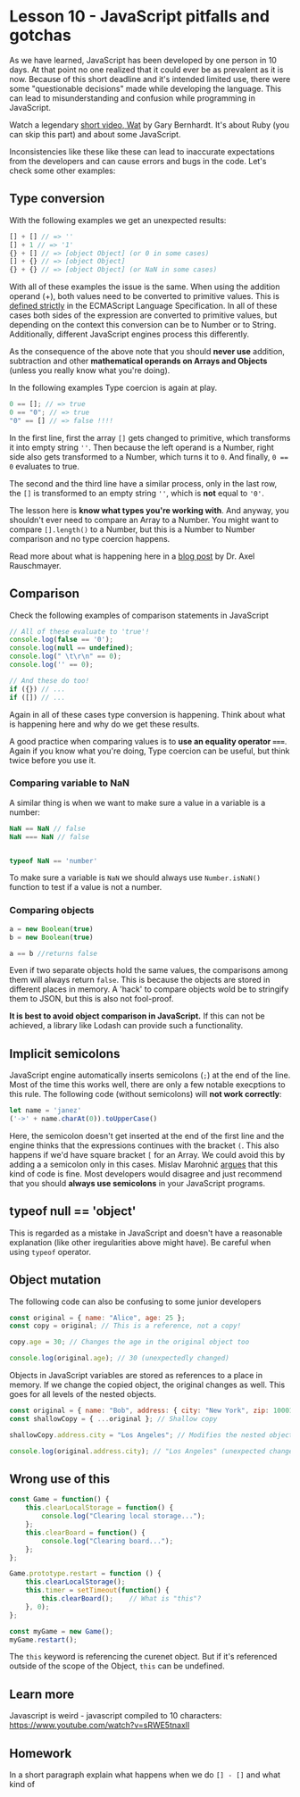 # Lesson 10 - JavaScript pitfalls and gotchas

As we have learned, JavaScript has been developed by one person in 10 days. At that point no one realized that it could ever be as prevalent as it is now. Because of this short deadline and it's intended limited use, there were some "questionable decisions" made while developing the language. This can lead to misunderstanding and confusion while programming in JavaScript.

Watch a legendary [short video, Wat](https://www.destroyallsoftware.com/talks/wat) by Gary Bernhardt. It's about Ruby (you can skip this part) and about some JavaScript.

Inconsistencies like these like these can lead to inaccurate expectations from the developers and can cause errors and bugs in the code. Let's check some other examples:

## Type conversion

With the following examples we get an unexpected results:

```javascript
[] + [] // => ''
[] + 1 // => '1'
{} + [] // => [object Object] (or 0 in some cases)
[] + {} // => [object Object]
{} + {} // => [object Object] (or NaN in some cases)

```

With all of these examples the issue is the same. When using the addition operand (+), both values need to be converted to primitive values. This is [defined strictly](https://262.ecma-international.org/5.1/#sec-11.6.1) in the ECMAScript Language Specification. In all of these cases both sides of the expression are converted to primitive values, but depending on the context this conversion can be to Number or to String. Additionally, different JavaScript engines process this differently.

As the consequence of the above note that you should **never use** addition, subtraction and other **mathematical operands on Arrays and Objects** (unless you really know what you're doing).

In the following examples Type coercion is again at play.

```javascript
0 == []; // => true
0 == "0"; // => true
"0" == [] // => false !!!!	
```

In the first line, first the array `[]` gets changed to primitive, which transforms it into empty string `''`. Then because the left operand is a Number, right side also gets transformed to a Number, which turns it to `0`. And finally, `0 == 0` evaluates to true.

The second and the third line have a similar process, only in the last row, the `[]` is transformed to an empty string `''`, which is **not** equal to `'0'`.

The lesson here is **know what types you're working with**. And anyway, you shouldn't ever need to compare an Array to a Number. You might want to compare `[].length()` to a Number, but this is a Number to Number comparison and no type coercion happens.



Read more about what is happening here in a [blog post](https://2ality.com/2012/01/object-plus-object.html) by Dr. Axel Rauschmayer.

## Comparison

Check the following examples of comparison statements in JavaScript

```javascript
// All of these evaluate to 'true'!
console.log(false == '0');
console.log(null == undefined);
console.log(" \t\r\n" == 0);
console.log('' == 0);

// And these do too!
if ({}) // ...
if ([]) // ...
```

Again in all of these cases type conversion is happening. Think about what is happening here and why do we get these results.

A good practice when comparing values is to **use an equality operator `===`**. Again if you know what you're doing, Type coercion can be useful, but think twice before you use it.

### Comparing variable to NaN

A similar thing is when we want to make sure a value in a variable is a number:

```javascript
NaN == NaN // false
NaN === NaN // false


typeof NaN == 'number'
```

To make sure a variable is `NaN` we should always use `Number.isNaN()` function to test if a value is not a number.

### Comparing objects

```javascript
a = new Boolean(true)
b = new Boolean(true)

a == b //returns false
```

Even if two separate objects hold the same values, the comparisons among them will always return `false`. This is because the objects are stored in different places in memory. A 'hack' to compare objects wold be to stringify them to JSON, but this is also not fool-proof.

**It is best to avoid object comparison in JavaScript.** If this can not be achieved, a library like Lodash can provide such a functionality.

## Implicit semicolons

JavaScript engine automatically inserts semicolons (`;`) at the end of the line. Most of the time this works well, there are only a few notable execptions to this rule. The following code (without semicolons) will **not work correctly**:

```javascript
let name = 'janez'
('->' + name.charAt(0)).toUpperCase()
```

Here, the semicolon doesn't get inserted at the end of the first line and the engine thinks that the expressions continues with the bracket `(`. This also happens if we'd have square bracket `[` for an Array. We could avoid this by adding a a semicolon only in this cases. Mislav Marohnić [argues](https://mislav.net/2010/05/semicolons/) that this kind of code is fine. Most developers would disagree and just recommend that you should **always use semicolons** in your JavaScript programs. 



## typeof null == 'object'

This is regarded as a mistake in JavaScript and doesn't have a reasonable explanation (like other iregularities above might have). Be careful when using `typeof` operator.



## Object mutation

The following code can also be confusing to some junior developers

```javascript
const original = { name: "Alice", age: 25 };
const copy = original; // This is a reference, not a copy!

copy.age = 30; // Changes the age in the original object too

console.log(original.age); // 30 (unexpectedly changed)
```

Objects in JavaScript variables are stored  as references to a place in memory. If we change the copied object, the original changes as well. This goes for all levels of the nested objects.

```javascript
const original = { name: "Bob", address: { city: "New York", zip: 10001 } };
const shallowCopy = { ...original }; // Shallow copy

shallowCopy.address.city = "Los Angeles"; // Modifies the nested object

console.log(original.address.city); // "Los Angeles" (unexpected change)
```



## Wrong use of this

```javascript
const Game = function() {
    this.clearLocalStorage = function() {
        console.log("Clearing local storage...");
    };
    this.clearBoard = function() {
        console.log("Clearing board...");
    };
};

Game.prototype.restart = function () {
    this.clearLocalStorage();
    this.timer = setTimeout(function() {
        this.clearBoard();    // What is "this"?
    }, 0);
};

const myGame = new Game();
myGame.restart();
```

The `this` keyword is referencing the curenet object. But if it's referenced outside of the scope of the Object, `this` can be undefined.



## Learn more

Javascript is weird - javascript compiled to 10 characters: https://www.youtube.com/watch?v=sRWE5tnaxlI



## Homework

In a short paragraph explain what happens when we do `[] - []` and what kind of 
